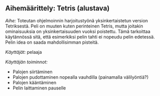 ## Aihemäärittely: Tetris (alustava)

_Aihe:_ Toteutan ohjelmoinnin harjoitustyönä yksinkertaistetun version Tetriksestä. Peli on muuten kuten perinteinen Tetris, mutta joitakin ominaisuuksia on yksinkertaisuuden vuoksi poistettu. Tämä tarkoittaa käytännössä sitä, että esimerkiksi pelin tahti ei nopeudu pelin edetessä. Pelin idea on saada mahdollisimman pisteitä. 

_Käyttäjät:_ pelaaja

_Käyttäjän toiminnot:_ 
- Palojen siirtäminen
- Palojen pudottaminen nopealla vauhdilla (painamalla välilyöntiä?)
- Palojen kääntäminen
- Pelin laittaminen pauselle

